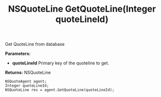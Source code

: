 ﻿---
uid: crmscript_ref_NSQuoteAgent_GetQuoteLine
title: NSQuoteLine GetQuoteLine(Integer quoteLineId)
intellisense: NSQuoteAgent.GetQuoteLine
keywords: NSQuoteAgent, GetQuoteLine
so.topic: reference
---

Get QuoteLine from database

**Parameters:**
 - **quoteLineId** Primary key of the quoteline to get.

**Returns:** NSQuoteLine

```crmscript
NSQuoteAgent agent;
Integer quoteLineId;
NSQuoteLine res = agent.GetQuoteLine(quoteLineId);
```

